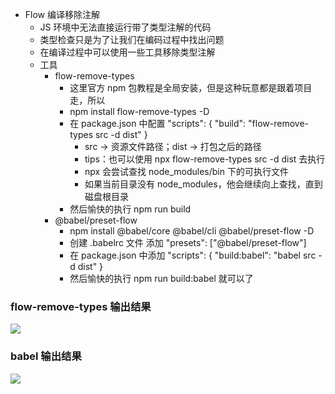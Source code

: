 - Flow 编译移除注解
  - JS 环境中无法直接运行带了类型注解的代码
  - 类型检查只是为了让我们在编码过程中找出问题
  - 在编译过程中可以使用一些工具移除类型注解
  - 工具
    - flow-remove-types
      - 这里官方 npm 包教程是全局安装，但是这种玩意都是跟着项目走，所以
      - npm install flow-remove-types -D
      - 在 package.json 中配置 "scripts": { "build": "flow-remove-types src -d dist" }
        - src -> 资源文件路径；dist -> 打包之后的路径
        - tips：也可以使用 npx flow-remove-types src -d dist 去执行
        - npx 会尝试查找 node_modules/bin 下的可执行文件
        - 如果当前目录没有 node_modules，他会继续向上查找，直到磁盘根目录
      - 然后愉快的执行 npm run build
    - @babel/preset-flow
      - npm install @babel/core @babel/cli @babel/preset-flow -D
      - 创建 .babelrc 文件 添加 "presets": ["@babel/preset-flow"]
      - 在 package.json 中添加 "scripts": { "build:babel": "babel src -d dist" }
      - 然后愉快的执行 npm run build:babel 就可以了

### flow-remove-types 输出结果
![](https://dd-ss.oss-cn-guangzhou.aliyuncs.com/20210118144037.png)

### babel 输出结果
![](https://dd-ss.oss-cn-guangzhou.aliyuncs.com/20210118143908.png)
